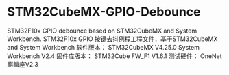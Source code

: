 # STM32CubeMX-GPIO-Debounce
STM32F10x GPIO debounce based on STM32CubeMX and System Workbench.  STM32F10x GPIO 按键去抖例程工程文件，基于STM32CubeMX and System Workbench  软件版本：  STM32CubeMX V4.25.0  System Workbench V2.4  固件库版本：  STM32Cube FW_F1 V1.6.1  测试硬件：  OneNet 麒麟座V2.3
